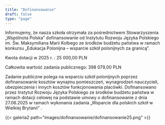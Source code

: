 ```yaml
---
title: "Dofinansowanie"
draft: false
type: "page"
---
```


Informujemy, że nasza szkoła otrzymała za pośrednictwem Stowarzyszenia „Wspólnota Polska” dofinansowanie od Instytutu Rozwoju Języka Polskiego im. Św. Maksymiliana Marii Kolbego ze środków budżetu państwa w ramach konkursu „Edukacja Polonijna – wsparcie szkół polonijnych za granicą”.

Kwota dotacji w 2025 r. : 25 000,00 PLN

Całkowita wartość zadania publicznego:  398 079,00 PLN

Zadanie publiczne polega na wsparciu szkół polonijnych poprzez dofinansowanie kosztów wynajmu pomieszczeń, wynagrodzeń nauczycieli, ubezpieczenia i innych kosztów funkcjonowania placówki.
Dofinansowano przez Instytut Rozwoju Języka Polskiego ze środków budżetu państwa w ramach dotacji celowej na podstawie umowy o dofinansowanie z dnia 27.06.2025 w ramach wykonania zadania „Wsparcie dla polskich szkół w Wielkiej Brytanii” .

{{< galeria2 path="images/dofinansowanie/dofinansowanie25.png" >}}